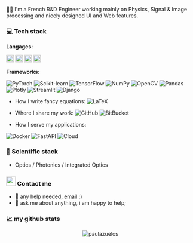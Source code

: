 👨‍🦱 I'm a French R&D Engineer working mainly on Physics, Signal & Image processing and nicely designed UI and Web features.


</details>

### 💻 Tech stack 

**Langages:**

<code><img height="20" src="https://img.shields.io/badge/-Python-3776AB?style=flat-square&logo=Python&logoColor=white"></code>
<code><img height="20" src="https://img.shields.io/badge/-C%2B%2B-00599C?style=flat-square&logo=C%2B%2B&logoColor=white"></code>
<code><img height="20" src="https://camo.githubusercontent.com/b6bb7e896dde004dfccd659f5c28ea8eed32363165f2ac4c34acb1d3a0caf34c/68747470733a2f2f696d672e736869656c64732e696f2f62616467652f432532332d3233393132303f7374796c653d666c61742d737175617265266c6f676f3d632d7368617270266c6f676f436f6c6f723d7768697465"></code>
<code><img height="20" src="https://camo.githubusercontent.com/df0502c80beb74aa002d8db6fd9e38c305e7ac3788c58e5383bb37da6eb4240c/68747470733a2f2f696d672e736869656c64732e696f2f62616467652f4d61746c61622d4641373334333f7374796c653d666f722d7468652d6261646765266c6f676f3d6d6174726978266c6f676f436f6c6f723d7768697465"></code>

**Frameworks:**
    
![PyTorch](https://img.shields.io/badge/-PyTorch-EE4C2C?style=flat-square&logo=PyTorch&logoColor=white)
![Scikit-learn](https://camo.githubusercontent.com/ded3313717ccd403a7879baba52b83c5f2da691a5208ad08ee20c9990e6003fd/68747470733a2f2f696d672e736869656c64732e696f2f62616467652f5363696b69742532304c6561726e2d626c61636b3f6c6f676f3d7363696b69742d6c6561726e267374796c653d706c6173746963)
![TensorFlow](https://img.shields.io/badge/-TensorFlow-FF6F00?style=flat-square&logo=TensorFlow&logoColor=white)
![NumPy](https://img.shields.io/badge/-NumPy-013243?style=flat-square&logo=NumPy&logoColor=white)
![OpenCV](https://img.shields.io/badge/-OpenCV-5C3EE8?style=flat-square&logo=OpenCV&logoColor=white)
![Pandas](https://img.shields.io/badge/-pandas-150458?style=flat-square&logo=pandas&logoColor=white)
![Plotly](https://img.shields.io/badge/-Plotly-3F4F75?style=flat-square&logo=Plotly&logoColor=white)
![Streamlit](https://img.shields.io/badge/-Streamlit-FF4B4B?style=flat-square&logo=Streamlit&logoColor=white)
![Django](https://camo.githubusercontent.com/9f47ab44c8425fb370779a070dee85979d5ec780212db4cc44c203de2ee4c384/68747470733a2f2f696d672e736869656c64732e696f2f62616467652f446a616e676f2d3039324532303f7374796c653d666c61742d737175617265266c6f676f3d446a616e676f266c6f676f436f6c6f723d7768697465)

- How I write fancy equations: ![LaTeX](https://img.shields.io/badge/-LaTeX-008080?style=flat-square&logo=LaTeX&logoColor=white)

- Where I share my work: 
![GitHub](https://img.shields.io/badge/-GitHub-181717?style=flat-square&logo=github)
![BitBucket](https://camo.githubusercontent.com/ee0b29c084ed34315ec537382415472aa4018bed793cef8454aa3f1e5bf70a56/68747470733a2f2f696d672e736869656c64732e696f2f62616467652f2d4269746275636b65742d3030353243433f7374796c653d666c6174266c6f676f3d4269746275636b6574266c6f676f436f6c6f723d7768697465)

- How I serve my applications: 

![Docker](https://img.shields.io/badge/Container-Docker-2496ED?style=flat-square&logo=Docker&logoColor=white) 
![FastAPI](https://img.shields.io/badge/Web-FastAPI-009688?style=flat-square&logo=fastapi&logoColor=white) 
![Cloud](https://img.shields.io/badge/Cloud-AWS-FF9900?style=flat-square&logo=amazon-aws&logoColor=white) 

### 🚀 Scientific stack 

- Optics / Photonics / Integrated Optics

### <img src="https://media.giphy.com/media/hvRJCLFzcasrR4ia7z/giphy.gif" width="25px"> Contact me 
   
- 💼 any help needed, [email](mailto:paul.azuelos@hotmail.fr) :)
- 💬 ask me about anything, i am happy to help;

### 📈 my github stats


<p align="center"> <img src="https://github-readme-stats.vercel.app/api?username=paulazuelos&show_icons=true&theme=gotham" alt="paulazuelos" />
 

